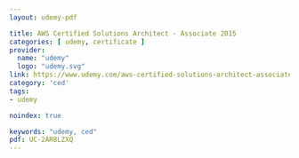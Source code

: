 ```yaml
---
layout: udemy-pdf

title: AWS Certified Solutions Architect - Associate 2015
categories: [ udemy, certificate ]
provider:
  name: "udemy"
  logo: "udemy.svg"
link: https://www.udemy.com/aws-certified-solutions-architect-associate-2015/
category: 'ced'
tags:
- udemy

noindex: true

keywords: "udemy, ced"
pdf: UC-2AR8LZXQ
---
```

